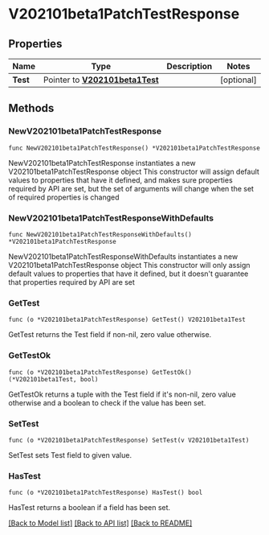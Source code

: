 # V202101beta1PatchTestResponse

## Properties

Name | Type | Description | Notes
------------ | ------------- | ------------- | -------------
**Test** | Pointer to [**V202101beta1Test**](V202101beta1Test.md) |  | [optional] 

## Methods

### NewV202101beta1PatchTestResponse

`func NewV202101beta1PatchTestResponse() *V202101beta1PatchTestResponse`

NewV202101beta1PatchTestResponse instantiates a new V202101beta1PatchTestResponse object
This constructor will assign default values to properties that have it defined,
and makes sure properties required by API are set, but the set of arguments
will change when the set of required properties is changed

### NewV202101beta1PatchTestResponseWithDefaults

`func NewV202101beta1PatchTestResponseWithDefaults() *V202101beta1PatchTestResponse`

NewV202101beta1PatchTestResponseWithDefaults instantiates a new V202101beta1PatchTestResponse object
This constructor will only assign default values to properties that have it defined,
but it doesn't guarantee that properties required by API are set

### GetTest

`func (o *V202101beta1PatchTestResponse) GetTest() V202101beta1Test`

GetTest returns the Test field if non-nil, zero value otherwise.

### GetTestOk

`func (o *V202101beta1PatchTestResponse) GetTestOk() (*V202101beta1Test, bool)`

GetTestOk returns a tuple with the Test field if it's non-nil, zero value otherwise
and a boolean to check if the value has been set.

### SetTest

`func (o *V202101beta1PatchTestResponse) SetTest(v V202101beta1Test)`

SetTest sets Test field to given value.

### HasTest

`func (o *V202101beta1PatchTestResponse) HasTest() bool`

HasTest returns a boolean if a field has been set.


[[Back to Model list]](../README.md#documentation-for-models) [[Back to API list]](../README.md#documentation-for-api-endpoints) [[Back to README]](../README.md)


